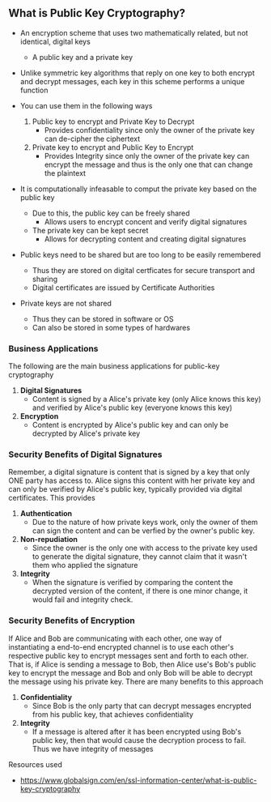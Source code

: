 ## What is Public Key Cryptography?
- An encryption scheme that uses two mathematically related, but not identical,  digital keys
	- A public key and a private key
- Unlike symmetric key algorithms that reply on one key to both encrypt and decrypt messages, each key in this scheme performs a unique function
- You can use them in the following ways
	1. Public key to encrypt and Private Key to Decrypt
		- Provides confidentiality since only the owner of the private key can de-cipher the ciphertext
	2. Private key to encrypt and Public Key to Encrypt
		- Provides Integrity since only the owner of the private key can encrypt the message and thus is the only one that can change the plaintext

- It is computationally infeasable to comput the private key based on the public key
	- Due to this, the public key can be freely shared
		- Allows users to encrypt concent and verify digital signatures
	- The private key can be kept secret
		- Allows for decrypting content and creating digital signatures

- Public keys need to be shared but are too long to be easily remembered
	- Thus they are stored on digital certficates for secure transport and sharing
	- Digital certificates are issued by Certificate Authorities
- Private keys are not shared
	- Thus they can be stored in software or OS
	- Can also be stored in some types of hardwares

### Business Applications
The following are the main business applications for public-key cryptography
1. **Digital Signatures**
	- Content is signed by a Alice's private key (only Alice knows this key) and verified by Alice's public key (everyone knows this key)
2. **Encryption**
	- Content is encrypted by Alice's public key and can only be decrypted by Alice's private key

### Security Benefits of Digital Signatures
Remember, a digital signature is content that is signed by a key that only ONE party has access to. Alice signs this content with her private key and can only be verified by Alice's public key, typically provided via digital certificates. This provides

1. **Authentication**
	- Due to the nature of how private keys work, only the owner of them can sign the content and can be verfied by the owner's public key.
2. **Non-repudiation**
	- Since the owner is the only one with access to the private key used to generate the digital signature, they cannot claim that it wasn't them who applied the signature
3. **Integrity**
	- When the signature is verified by comparing the content the decrypted version of the content, if there is one minor change, it would fail and integrity check.

### Security Benefits of Encryption
If Alice and Bob are communicating with each other, one way of instantiating a end-to-end encrypted channel is to use each other's respective public key to encrypt messages sent and forth to each other. That is, if Alice is sending a message to Bob, then Alice use's Bob's public key to encrypt the message and Bob and only Bob will be able to decrypt the message using his private key. There are many benefits to this approach 

1. **Confidentiality**
	- Since Bob is the only party that can decrypt messages encrypted from his public key, that achieves confidentiality
2. **Integrity**
	- If a message is altered after it has been encrypted using Bob's public key, then that would cause the decryption process to fail. Thus we have integrity of messages

Resources used
- https://www.globalsign.com/en/ssl-information-center/what-is-public-key-cryptography



